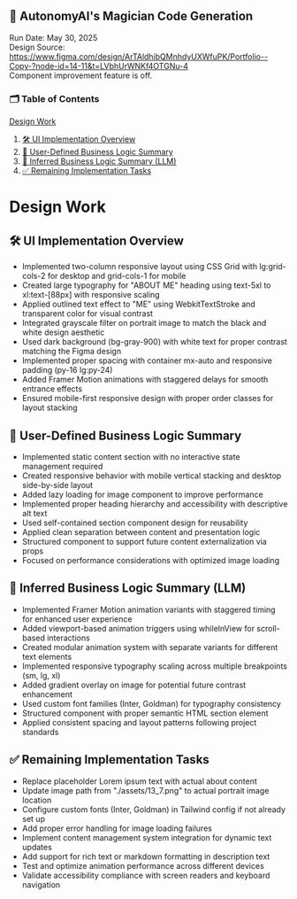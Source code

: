 
## 🧙 AutonomyAI's Magician Code Generation
Run Date: May 30, 2025  
Design Source: https://www.figma.com/design/ArTAldhibQMnhdyUXWfuPK/Portfolio--Copy-?node-id=14-11&t=LVbhUrWNKf4OTGNu-4  
Component improvement feature is off.

### 🗂 Table of Contents
[Design Work](#design-work)
1. [🛠 UI Implementation Overview](#🛠-ui-implementation-overview)
2. [🧠 User-Defined Business Logic Summary](#🧠-user-defined-business-logic-summary)
3. [🤖 Inferred Business Logic Summary (LLM)](#🤖-inferred-business-logic-summary-llm)
4. [✅ Remaining Implementation Tasks](#✅-remaining-implementation-tasks)


# Design Work
## 🛠 UI Implementation Overview
- Implemented two-column responsive layout using CSS Grid with lg:grid-cols-2 for desktop and grid-cols-1 for mobile
- Created large typography for "ABOUT ME" heading using text-5xl to xl:text-[88px] with responsive scaling
- Applied outlined text effect to "ME" using WebkitTextStroke and transparent color for visual contrast
- Integrated grayscale filter on portrait image to match the black and white design aesthetic
- Used dark background (bg-gray-900) with white text for proper contrast matching the Figma design
- Implemented proper spacing with container mx-auto and responsive padding (py-16 lg:py-24)
- Added Framer Motion animations with staggered delays for smooth entrance effects
- Ensured mobile-first responsive design with proper order classes for layout stacking

## 🧠 User-Defined Business Logic Summary
- Implemented static content section with no interactive state management required
- Created responsive behavior with mobile vertical stacking and desktop side-by-side layout
- Added lazy loading for image component to improve performance
- Implemented proper heading hierarchy and accessibility with descriptive alt text
- Used self-contained section component design for reusability
- Applied clean separation between content and presentation logic
- Structured component to support future content externalization via props
- Focused on performance considerations with optimized image loading

## 🤖 Inferred Business Logic Summary (LLM)
- Implemented Framer Motion animation variants with staggered timing for enhanced user experience
- Added viewport-based animation triggers using whileInView for scroll-based interactions
- Created modular animation system with separate variants for different text elements
- Implemented responsive typography scaling across multiple breakpoints (sm, lg, xl)
- Added gradient overlay on image for potential future contrast enhancement
- Used custom font families (Inter, Goldman) for typography consistency
- Structured component with proper semantic HTML section element
- Applied consistent spacing and layout patterns following project standards

## ✅ Remaining Implementation Tasks
- Replace placeholder Lorem ipsum text with actual about content
- Update image path from "./assets/13_7.png" to actual portrait image location
- Configure custom fonts (Inter, Goldman) in Tailwind config if not already set up
- Add proper error handling for image loading failures
- Implement content management system integration for dynamic text updates
- Add support for rich text or markdown formatting in description text
- Test and optimize animation performance across different devices
- Validate accessibility compliance with screen readers and keyboard navigation
